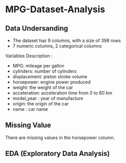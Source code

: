 # MPG-Dataset-Analysis
## Data Undersanding
- The dataset has 9 columns, with a size of 398 rows
- 7 numeric columns, 2 categorical columns
  
Variables Description :
- MPG: mileage per gallon
- cylinders: number of cylinders
- displacement: piston stroke volume
- horsepower: engine power produced
- weight: the weight of the car
- acceleration: acceleration time from 0 to 60 km
- model_year : year of manufacture
- origin: the origin of the car
- name : car name
## Missing Value
There are missing values ​​in the horsepower column. 
## EDA (Exploratory Data Analysis)
